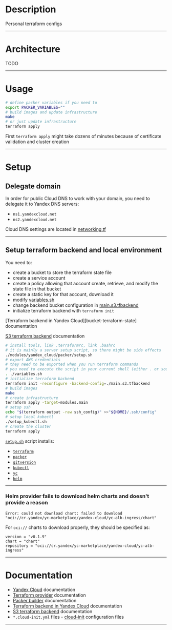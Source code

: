 # Description

Personal terraform configs

---

# Architecture

TODO

---

# Usage

```bash
# define packer variables if you need to
export PACKER_VARIABLES=""
# build images and update infrastructure
make
# or just update infrastructure
terraform apply
```

First `terraform apply` might take dozens of minutes because of certificate validation and cluster creation

---

# Setup

## Delegate domain

In order for public Cloud DNS to work with your domain, you need to delegate it to Yandex DNS servers:

- `ns1.yandexcloud.net`
- `ns2.yandexcloud.net`

Cloud DNS settings are located in [networking.tf][networking]

---

## Setup terraform backend and local environment

You need to:

- create a bucket to store the terraform state file
- create a service account
- create a policy allowing that account create, retrieve, and modify the
  state file in that bucket
- create a static key for that account, download it
- modify [variables.sh][variables.sh]
- change backend bucket configuration in [main.s3.tfbackend][backend]
- initialize terraform backend with `terraform init`

[Terraform backend in Yandex Cloud][bucket-terraform-state] documentation

[S3 terraform backend][terraform-s3-backend] documentation

```bash
# install tools, link .terraformrc, link .bashrc
# it is mainly a server setup script, so there might be side effects
./modules/yandex_cloud/packer/setup.sh
# export AWS credentials
# they need to be exported when you run terraform commands
# you need to execute the script in your current shell (either . or source)
. ./variables.sh
# initialize terraform backend
terraform init -reconfigure -backend-config=./main.s3.tfbackend
# build images
make
# create infrastructure
terraform apply -target=modules.main
# setup ssh
echo "$(terraform output -raw ssh_config)" >>"${HOME}/.ssh/config"
# setup local kubectl
./setup_kubectl.sh
# create the cluster
terraform apply
```

[`setup.sh`][setup.sh] script installs:

- [`terraform`][terraform]
- [`packer`][packer]
- [`gitversion`][gitversion]
- [`kubectl`][kubectl]
- [`yc`][yc]
- [`helm`][helm]

---

### Helm provider fails to download helm charts and doesn't provide a reason

```
Error: could not download chart: failed to download
"oci://cr.yandex/yc-marketplace/yandex-cloud/yc-alb-ingress/chart"
```

For `oci://` charts to download properly, they should be specified as:

```hcl
version = "v0.1.9"
chart = "chart"
repository = "oci://cr.yandex/yc-marketplace/yandex-cloud/yc-alb-ingress"
```

---

# Documentation

- [Yandex Cloud][yandex-cloud] documentation
- [Terraform provider][yandex-terraform] documentation
- [Packer builder][yandex-packer] documentation
- [Terraform backend in Yandex Cloud][yandex-terraform-s3-backend]
  documentation
- [S3 terraform backend][terraform-s3-backend] documentation
- `*.cloud-init.yml` files - [cloud-init][cloud-init] configuration files

---

<!-- internal links -->

[networking]: ./modules/main/networking.tf
[setup.sh]: ./packer/setup.sh
[backend]: ./main.s3.tfbackend
[variables.sh]: ./variables.sh

<!-- external links -->

[github-pages]: https://docs.github.com/en/pages/configuring-a-custom-domain-for-your-github-pages-site/managing-a-custom-domain-for-your-github-pages-site
[cloud-init]: https://cloudinit.readthedocs.io/en/latest/topics/examples.html
[yandex-terraform]: https://registry.tfpla.net/providers/yandex-cloud/yandex/latest/docs
[yandex-packer]: https://developer.hashicorp.com/packer/plugins/builders/yandex
[yandex-cloud]: https://cloud.yandex.ru/docs/tutorials/infrastructure-management/terraform-quickstart
[yandex-terraform-s3-backend]: https://cloud.yandex.com/en-ru/docs/tutorials/infrastructure-management/terraform-state-storage#set-up-backend
[terraform-s3-backend]: https://developer.hashicorp.com/terraform/language/settings/backends/s3
[terraform]: https://www.terraform.io/
[helm]: https://helm.sh/
[yc]: https://cloud.yandex.com/en/docs/cli/quickstart
[kubectl]: https://kubernetes.io/docs/reference/kubectl/
[packer]: https://developer.hashicorp.com/packer/docs/intro
[gitversion]: https://gitversion.net
